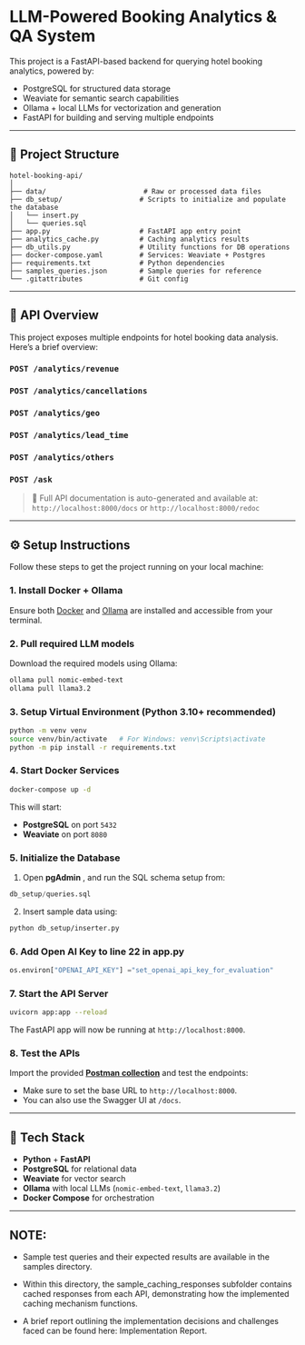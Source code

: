 # LLM-Powered Booking Analytics & QA System

This project is a FastAPI-based backend for querying hotel booking analytics, powered by:
- PostgreSQL for structured data storage
- Weaviate for semantic search capabilities
- Ollama + local LLMs for vectorization and generation
- FastAPI for building and serving multiple endpoints

---

## 📁 Project Structure

```
hotel-booking-api/
│
├── data/                        # Raw or processed data files
├── db_setup/                   # Scripts to initialize and populate the database
│   └── insert.py
│   └── queries.sql
├── app.py                      # FastAPI app entry point
├── analytics_cache.py          # Caching analytics results
├── db_utils.py                 # Utility functions for DB operations
├── docker-compose.yaml         # Services: Weaviate + Postgres
├── requirements.txt            # Python dependencies
├── samples_queries.json        # Sample queries for reference
└── .gitattributes              # Git config
```

---

## 🚀 API Overview

This project exposes multiple endpoints for hotel booking data analysis. Here’s a brief overview:

### `POST /analytics/revenue`

### `POST /analytics/cancellations`

### `POST /analytics/geo`

### `POST /analytics/lead_time`

### `POST /analytics/others`

### `POST /ask`
> 🧪 Full API documentation is auto-generated and available at:  
`http://localhost:8000/docs` or `http://localhost:8000/redoc`

---

## ⚙️ Setup Instructions

Follow these steps to get the project running on your local machine:

### 1. Install Docker + Ollama
Ensure both [Docker](https://docs.docker.com/get-started/get-docker/) and [Ollama](https://ollama.com/download) are installed and accessible from your terminal.

### 2. Pull required LLM models
Download the required models using Ollama:

```bash
ollama pull nomic-embed-text
ollama pull llama3.2
```

### 3. Setup Virtual Environment (Python 3.10+ recommended)

```bash
python -m venv venv
source venv/bin/activate   # For Windows: venv\Scripts\activate
python -m pip install -r requirements.txt
```

### 4. Start Docker Services

```bash
docker-compose up -d
```

This will start:
- **PostgreSQL** on port `5432`
- **Weaviate** on port `8080`

### 5. Initialize the Database

1. Open **pgAdmin** , and run the SQL schema setup from:

```sql
db_setup/queries.sql
```

2. Insert sample data using:

```bash
python db_setup/inserter.py
```
### 6. Add Open AI Key to line 22 in app.py

```app.py
os.environ["OPENAI_API_KEY"] ="set_openai_api_key_for_evaluation"
```
### 7. Start the API Server

```bash
uvicorn app:app --reload
```

The FastAPI app will now be running at `http://localhost:8000`.

### 8. Test the APIs

Import the provided [**Postman collection**](https://github.com/vikassrini/Buyogo_Assesment/blob/main/Buyogo.postman_collection.json) and test the endpoints:

- Make sure to set the base URL to `http://localhost:8000`.
- You can also use the Swagger UI at `/docs`.

---

## 🧰 Tech Stack

- **Python** + **FastAPI**
- **PostgreSQL** for relational data
- **Weaviate** for vector search
- **Ollama** with local LLMs (`nomic-embed-text`, `llama3.2`)
- **Docker Compose** for orchestration

---

## NOTE:
- Sample test queries and their expected results are available in the samples directory.

- Within this directory, the sample_caching_responses subfolder contains cached responses from each API, demonstrating how the implemented caching mechanism functions.

- A brief report outlining the implementation decisions and challenges faced can be found here: Implementation Report.
